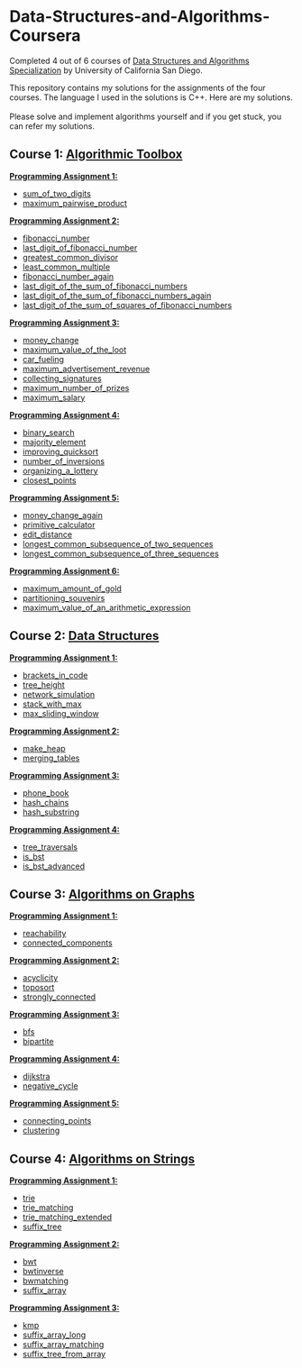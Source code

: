 # Data-Structures-and-Algorithms-Coursera

Completed 4 out of 6 courses of [Data Structures and Algorithms Specialization](https://www.coursera.org/specializations/data-structures-algorithms) by University of California San Diego.

This repository contains my solutions for the assignments of the four courses. The language I used in the solutions is C++.
Here are my solutions.<br><br>
Please solve and implement algorithms yourself and if you get stuck, you can refer my solutions.
<br>

## Course 1: [Algorithmic Toolbox](https://www.coursera.org/learn/algorithmic-toolbox?specialization=data-structures-algorithms)
**[Programming Assignment 1:](/Algorithmic%20Tool%20Box/week1_programming_challenges/week1_programming_challenges.pdf)**
<br>
- [sum_of_two_digits](/Algorithmic%20Tool%20Box/week1_programming_challenges/1_sum_of_two_digits)
- [maximum_pairwise_product](/Algorithmic%20Tool%20Box/week1_programming_challenges/2_maximum_pairwise_product)<br>

**[Programming Assignment 2:](/Algorithmic%20Tool%20Box/week2_algorithmic_warmup/week2_algorithmic_warmup.pdf)**
<br>
- [fibonacci_number](/Algorithmic%20Tool%20Box/week2_algorithmic_warmup/1_fibonacci_number)
- [last_digit_of_fibonacci_number](/Algorithmic%20Tool%20Box/week2_algorithmic_warmup/2_last_digit_of_fibonacci_number)
- [greatest_common_divisor](/Algorithmic%20Tool%20Box/week2_algorithmic_warmup/3_greatest_common_divisor)
- [least_common_multiple](/Algorithmic%20Tool%20Box/week2_algorithmic_warmup/4_least_common_multiple)
- [fibonacci_number_again](/Algorithmic%20Tool%20Box/week2_algorithmic_warmup/5_fibonacci_number_again)
- [last_digit_of_the_sum_of_fibonacci_numbers](/Algorithmic%20Tool%20Box/week2_algorithmic_warmup/6_last_digit_of_the_sum_of_fibonacci_numbers)
- [last_digit_of_the_sum_of_fibonacci_numbers_again](/Algorithmic%20Tool%20Box/week2_algorithmic_warmup/7_last_digit_of_the_sum_of_fibonacci_numbers_again)
- [last_digit_of_the_sum_of_squares_of_fibonacci_numbers](/Algorithmic%20Tool%20Box/week2_algorithmic_warmup/8_last_digit_of_the_sum_of_squares_of_fibonacci_numbers)<br>

**[Programming Assignment 3:](/Algorithmic%20Tool%20Box/week3_greedy_algorithms/week3_greedy_algorithms.pdf)**
<br>
- [money_change](/Algorithmic%20Tool%20Box/week3_greedy_algorithms/1_money_change)
- [maximum_value_of_the_loot](/Algorithmic%20Tool%20Box/week3_greedy_algorithms/2_maximum_value_of_the_loot)
- [car_fueling](/Algorithmic%20Tool%20Box/week3_greedy_algorithms/3_car_fueling)
- [maximum_advertisement_revenue](/Algorithmic%20Tool%20Box/week3_greedy_algorithms/4_maximum_advertisement_revenue)
- [collecting_signatures](/Algorithmic%20Tool%20Box/week3_greedy_algorithms/5_collecting_signatures)
- [maximum_number_of_prizes](/Algorithmic%20Tool%20Box/week3_greedy_algorithms/6_maximum_number_of_prizes)
- [maximum_salary](/Algorithmic%20Tool%20Box/week3_greedy_algorithms/7_maximum_salary)<br>

**[Programming Assignment 4:](/Algorithmic%20Tool%20Box/week4_divide_and_conquer/week4_divide_and_conquer.pdf)**
<br>
- [binary_search](/Algorithmic%20Tool%20Box/week4_divide_and_conquer/1_binary_search)
- [majority_element](/Algorithmic%20Tool%20Box/week4_divide_and_conquer/2_majority_element)
- [improving_quicksort](/Algorithmic%20Tool%20Box/week4_divide_and_conquer/3_improving_quicksort)
- [number_of_inversions](/Algorithmic%20Tool%20Box/week4_divide_and_conquer/4_number_of_inversions)
- [organizing_a_lottery](/Algorithmic%20Tool%20Box/week4_divide_and_conquer/5_organizing_a_lottery)
- [closest_points](/Algorithmic%20Tool%20Box/week4_divide_and_conquer/6_closest_points)<br>

**[Programming Assignment 5:](/Algorithmic%20Tool%20Box/week5_dynamic_programming1/week5_dynamic_programming1.pdf)**
<br>
- [money_change_again](/Algorithmic%20Tool%20Box/week5_dynamic_programming1/1_money_change_again)
- [primitive_calculator](r/Algorithmic%20Tool%20Box/week5_dynamic_programming1/2_primitive_calculator)
- [edit_distance](/Algorithmic%20Tool%20Box/week5_dynamic_programming1/3_edit_distance)
- [longest_common_subsequence_of_two_sequences](/Algorithmic%20Tool%20Box/week5_dynamic_programming1/4_longest_common_subsequence_of_two_sequences)
- [longest_common_subsequence_of_three_sequences](/Algorithmic%20Tool%20Box/week5_dynamic_programming1/5_longest_common_subsequence_of_three_sequences)<br>

**[Programming Assignment 6:](/Algorithmic%20Tool%20Box/week6_dynamic_programming2/week6_dynamic_programming2.pdf)**
<br>
- [maximum_amount_of_gold](/Algorithmic%20Tool%20Box/week6_dynamic_programming2/1_maximum_amount_of_gold)
- [partitioning_souvenirs](/Algorithmic%20Tool%20Box/week6_dynamic_programming2/2_partitioning_souvenirs)
- [maximum_value_of_an_arithmetic_expression](/Algorithmic%20Tool%20Box/week6_dynamic_programming2/3_maximum_value_of_an_arithmetic_expression)<br>


## Course 2: [Data Structures](https://www.coursera.org/learn/data-structures?specialization=data-structures-algorithms)
**[Programming Assignment 1:](/Data%20Structures/week1_basic_data_structures/week1_basic_data_structures.pdf)**
<br>
- [brackets_in_code](/Data%20Structures/week1_basic_data_structures/1_brackets_in_code)
- [tree_height](/Data%20Structures/week1_basic_data_structures/2_tree_height)
- [network_simulation](/Data%20Structures/week1_basic_data_structures/3_network_simulation)
- [stack_with_max](/Data%20Structures/week1_basic_data_structures/4_stack_with_max)
- [max_sliding_window](/Data%20Structures/week1_basic_data_structures/5_max_sliding_window)<br>

**[Programming Assignment 2:](/Data%20Structures/week2_priority_queues_and_disjoint_sets/week2_priority_queues_and_disjoint_sets.pdf)**
<br>
- [make_heap](/Data%20Structures/week2_priority_queues_and_disjoint_sets/1_make_heap)
- [merging_tables](/Data%20Structures/week2_priority_queues_and_disjoint_sets/3_merging_tables)<br>

**[Programming Assignment 3:](/Data%20Structures/week3_hash_tables/week3_hash_tables.pdf)**
<br>
- [phone_book](/Data%20Structures/week3_hash_tables/1_phone_book)
- [hash_chains](/Data%20Structures/week3_hash_tables/2_hash_chains)
- [hash_substring](/Data%20Structures/week3_hash_tables/3_hash_substring)<br>

**[Programming Assignment 4:](/Data%20Structures/week4_binary_search_trees/week4_binary_search_trees.pdf)**
<br>
- [tree_traversals](/Data%20Structures/week4_binary_search_trees/1_tree_traversals)
- [is_bst](/Data%20Structures/week4_binary_search_trees/2_is_bst)
- [is_bst_advanced](/Data%20Structures/week4_binary_search_trees/3_is_bst_advanced)<br>


## Course 3: [Algorithms on Graphs](https://www.coursera.org/learn/algorithms-on-graphs?specialization=data-structures-algorithms)
**[Programming Assignment 1:](/Algorithms%20on%20Graphs/week1_decomposition1/decomposition1.pdf)**
<br>
- [reachability](/Algorithms%20on%20Graphs/week1_decomposition1/1_reachability)
- [connected_components](/Algorithms%20on%20Graphs/week1_decomposition1/2_connected_components)<br>

**[Programming Assignment 2:](/Algorithms%20on%20Graphs/week2_decomposition2/decomposition2.pdf)**
<br>
- [acyclicity](/Algorithms%20on%20Graphs/week2_decomposition2/1_acyclicity)
- [toposort](/Algorithms%20on%20Graphs/week2_decomposition2/2_toposort)
- [strongly_connected](/Algorithms%20on%20Graphs/week2_decomposition2/3_strongly_connected)<br>

**[Programming Assignment 3:](/Algorithms%20on%20Graphs/week3_paths1/paths1.pdf)**
<br>
- [bfs](/Algorithms%20on%20Graphs/week3_paths1/1_bfs)
- [bipartite](/Algorithms%20on%20Graphs/week3_paths1/2_bipartite)<br>

**[Programming Assignment 4:](/Algorithms%20on%20Graphs/week4_paths2/paths2.pdf)**
<br>
- [dijkstra](/Algorithms%20on%20Graphs/week4_paths2/1_dijkstra)
- [negative_cycle](/Algorithms%20on%20Graphs/week4_paths2/2_negative_cycle)<br>

**[Programming Assignment 5:](/Algorithms%20on%20Graphs/week5_mst/mst.pdf)**
<br>
- [connecting_points](/Algorithms%20on%20Graphs/week5_mst/1_connecting_points)
- [clustering](/Algorithms%20on%20Graphs/week5_mst/2_clustering)<br>


## Course 4: [Algorithms on Strings](https://www.coursera.org/learn/algorithms-on-strings?specialization=data-structures-algorithms)
**[Programming Assignment 1:](/Algorithm%20on%20Strings/Programming%20Assignment%201/_f8a4443f144319c6da63eeb31af4199b_Programming-Assignment-1.pdf)**
<br>
- [trie](/Algorithm%20on%20Strings/Programming%20Assignment%201/trie)
- [trie_matching](/Algorithm%20on%20Strings/Programming%20Assignment%201/trie_matching)
- [trie_matching_extended](/Algorithm%20on%20Strings/Programming%20Assignment%201/trie_matching_extended)
- [suffix_tree](/Algorithm%20on%20Strings/Programming%20Assignment%201/suffix_tree)<br>

**[Programming Assignment 2:](/Algorithm%20on%20Strings/Programming%20Assignment%202/Programming-Assignment-2.pdf)**
<br>
- [bwt](/Algorithm%20on%20Strings/Programming%20Assignment%202/bwt)
- [bwtinverse](/Algorithm%20on%20Strings/Programming%20Assignment%202/bwtinverse)
- [bwmatching](/Algorithm%20on%20Strings/Programming%20Assignment%202/bwmatching)
- [suffix_array](/Algorithm%20on%20Strings/Programming%20Assignment%202/suffix_array)<br>

**[Programming Assignment 3:](/Algorithm%20on%20Strings/Programming%20Assignment%203/Programming-Assignment-3.pdf)**
<br>
- [kmp](/Algorithm%20on%20Strings/Programming%20Assignment%203/kmp)
- [suffix_array_long](/Algorithm%20on%20Strings/Programming%20Assignment%203/suffix_array_long)
- [suffix_array_matching](/Algorithm%20on%20Strings/Programming%20Assignment%203/suffix_array_matching)
- [suffix_tree_from_array](/Algorithm%20on%20Strings/Programming%20Assignment%203/suffix_tree_from_array)




